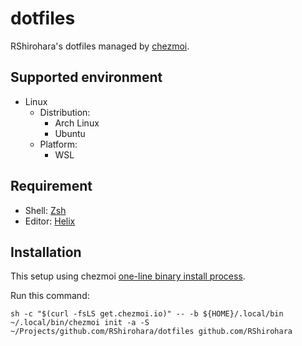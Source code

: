 # dotfiles

RShirohara's dotfiles managed by [chezmoi](https://github.com/twpayne/chezmoi).

## Supported environment

- Linux
  - Distribution:
    - Arch Linux
    - Ubuntu
  - Platform:
    - WSL

## Requirement

- Shell: [Zsh](https://github.com/zsh-users/zsh)
- Editor: [Helix](https://github.com/helix-editor/helix)

## Installation

This setup using chezmoi [one-line binary install process](https://www.chezmoi.io/install/#one-line-binary-install).

Run this command:

```shell
sh -c "$(curl -fsLS get.chezmoi.io)" -- -b ${HOME}/.local/bin
~/.local/bin/chezmoi init -a -S ~/Projects/github.com/RShirohara/dotfiles github.com/RShirohara
```
